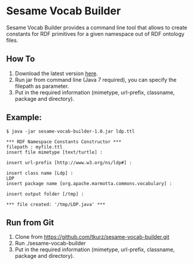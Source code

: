# Sesame Vocab Builder

Sesame Vocab Builder provides a command line tool that allows to create constants for RDF primitives for a given namespace
out of RDF ontology files.

## How To

1. Download the latest version [here](https://github.com/tkurz/sesame-vocab-builder/releases/tag/sesame-vocab-builder-1.0).
2. Run jar from command line (Java 7 required), you can specify the filepath as parameter.
3. Put in the required information (mimetype, url-prefix, classname, package and directory).

## Example:

```
$ java -jar sesame-vocab-builder-1.0.jar ldp.ttl

*** RDF Namespace Constants Constructor ***
filepath : myfile.ttl
insert file mimetype [text/turtle] :

insert url-prefix [http://www.w3.org/ns/ldp#] :

insert class name [Ldp] :
LDP
insert package name [org.apache.marmotta.commons.vocabulary] :

insert output folder [/tmp] :

*** file created: '/tmp/LDP.java' ***
```

## Run from Git

1. Clone from https://github.com/tkurz/sesame-vocab-builder.git
2. Run ./sesame-vocab-builder
3. Put in the required information (mimetype, url-prefix, classname, package and directory).


